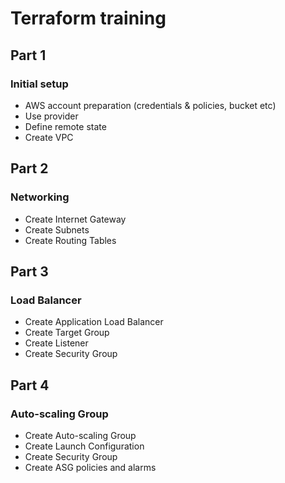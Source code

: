 # Terraform training
## Part 1
### Initial setup
- AWS account preparation (credentials & policies, bucket etc)
- Use provider
- Define remote state
- Create VPC
## Part 2
### Networking
- Create Internet Gateway
- Create Subnets
- Create Routing Tables
## Part 3
### Load Balancer
- Create Application Load Balancer
- Create Target Group
- Create Listener
- Create Security Group
## Part 4
### Auto-scaling Group
- Create Auto-scaling Group
- Create Launch Configuration
- Create Security Group
- Create ASG policies and alarms
